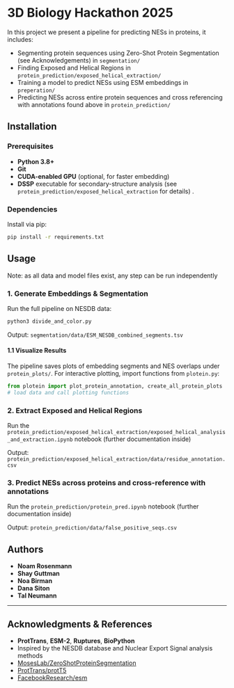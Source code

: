 # 3D Biology Hackathon 2025
In this project we present a pipeline for predicting NESs in proteins, it includes:
- Segmenting protein sequences using Zero-Shot Protein Segmentation (see Acknowledgements) in `segmentation/`
- Finding Exposed and Helical Regions in `protein_prediction/exposed_helical_extraction/`
- Training a model to predict NESs using ESM embeddings in `preperation/`
- Predicting NESs across entire protein sequences and cross referencing with annotations found above in `protein_prediction/`

## Installation

### Prerequisites

* **Python 3.8+**
* **Git**
* **CUDA-enabled GPU** (optional, for faster embedding)
* **DSSP** executable for secondary-structure analysis (see `protein_prediction/exposed_helical_extraction` for details) .

### Dependencies

Install via pip:

```bash
pip install -r requirements.txt
```

## Usage

Note: as all data and model files exist, any step can be run independently

### 1. Generate Embeddings & Segmentation

Run the full pipeline on NESDB data:
```bash
python3 divide_and_color.py
```
Output: `segmentation/data/ESM_NESDB_combined_segments.tsv`

#### 1.1 Visualize Results

The pipeline saves plots of embedding segments and NES overlaps under `protein_plots/`. For interactive plotting, import functions from `plotein.py`:

```python
from plotein import plot_protein_annotation, create_all_protein_plots
# load data and call plotting functions
```

### 2. Extract Exposed and Helical Regions

Run the `protein_prediction/exposed_helical_extraction/exposed_helical_analysis_and_extraction.ipynb` notebook (further documentation inside)

Output: `protein_prediction/exposed_helical_extraction/data/residue_annotation.csv`


### 3. Predict NESs across proteins and cross-reference with annotations
Run the `protein_prediction/protein_pred.ipynb` notebook (further documentation inside)

Output: `protein_prediction/data/false_positive_seqs.csv`
## Authors

* **Noam Rosenmann** 
* **Shay Guttman** 
* **Noa Birman**
* **Dana Siton** 
* **Tal Neumann**
---

## Acknowledgments & References

* **ProtTrans**, **ESM-2**, **Ruptures**, **BioPython**
* Inspired by the NESDB database and Nuclear Export Signal analysis methods
* [MosesLab/ZeroShotProteinSegmentation](https://github.com/moses-lab/zero-shot-protein-segmentation.git)
* [ProtTrans/protT5](https://github.com/agemagician/ProtTrans)
* [FacebookResearch/esm](https://github.com/facebookresearch/esm)

